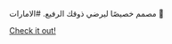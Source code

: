 مصمم خصيصًا ليرضي ذوقك الرفيع. #الامارات 💯

[Check it out!](https://www.facebook.com/share/17TW2PL6Tj/)